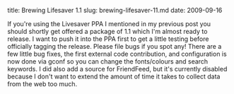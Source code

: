 title: Brewing Lifesaver 1.1
slug: brewing-lifesaver-11.md
date: 2009-09-16


If you're using the Livesaver PPA I mentioned in my previous post you should shortly get offered a package of 1.1 which I'm almost ready to release.
I want to push it into the PPA first to get a little testing before officially tagging the release. Please file bugs if you spot any!
There are a few little bug fixes, the first external code contribution, and configuration is now done via gconf so you can change the fonts/colours and search keywords. I did also add a source for FriendFeed, but it's currently disabled because I don't want to extend the amount of time it takes to collect data from the web too much.